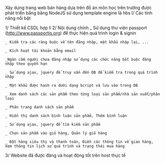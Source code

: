 Xây dựng trang web bán hàng dựa trên đồ án môn học trên trường được phát triển bẳng bằng NodeJS sử dụng template engine là hbs
I/ Các tính năng nổi bật

  1/ Thiết kế CSDL hợp lí
  2/ Nội dung chính
    _ Sử dụng thư viện passport (http://www.passportjs.org) để thực hiện quá trình login & signin
    
    _ Kiểm tra các ràng buộc về tên đăng nhập, mật khẩu nhập lại, ...
    
    _ Kích hoạt tài khoản bằng email
    
    _Ngăn cấm người chưa đăng nhập sử dụng các chức năng bắt buộc đăng nhập theo quyền hạn
    
    _ Sử dụng ajax, jquery để truy vấn đến DB để kiểm tra trong quá trình nhập 
    
    _ Mật khẩu được hash ra dưới dạng bcript và lưu vào trong DB
    
    _ Xem danh sách các sản phẩm theo từng loại sản phẩm/nhà sản xuất/phân loại
    
    _ Phân trang danh sách sản phẩm
    
    _ Hiển thị danh sách bình luận sản phẩm, Thêm bình luận   
    
    _ Sử dụng ajax, jquery để tìm kiếm sản phẩm
    
    _ Chọn sản phẩm vào giỏ hàng, Quản lý giỏ hàng
    
    _ Đặt hàng siêu thị và thanh toán, Điền các thông tin về giao hàng, Xem thông tin lịch sử quá trình và trạng thái mua hàng
    
     
  3/ Website đã được đăng và hoạt động tốt trên host thực tế
